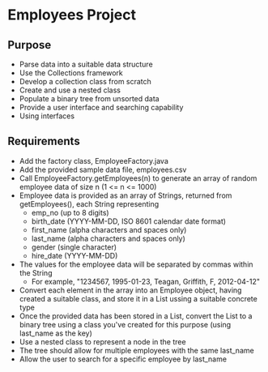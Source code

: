 # Employees Project

## Purpose

- Parse data into a suitable data structure
- Use the Collections framework
- Develop a collection class from scratch
- Create and use a nested class
- Populate a binary tree from unsorted data
- Provide a user interface and searching capability
- Using interfaces
## Requirements
- Add the factory class, EmployeeFactory.java
- Add the provided sample data file, employees.csv
- Call EmployeeFactory.getEmployees(n) to generate an array of random employee data of size n (1 <= n <= 1000)
- Employee data is provided as an array of Strings, returned from getEmployees(), each String representing
  - emp_no (up to 8 digits)
  - birth_date (YYYY-MM-DD, ISO 8601 calendar date format)
  - first_name (alpha characters and spaces only)
  - last_name (alpha characters and spaces only)
  - gender (single character)
  - hire_date (YYYY-MM-DD)
- The values for the employee data will be separated by commas within the String
  - For example, "1234567, 1995-01-23, Teagan, Griffith, F, 2012-04-12"
- Convert each element in the array into an Employee object, having created a suitable class, and store it in a List ussing a suitable concrete type
- Once the provided data has been stored in a List, convert the List to a binary tree using a class you've created for this purpose (using last_name as the key)
- Use a nested class to represent a node in the tree
- The tree should allow for multiple employees with the same last_name
- Allow the user to search for a specific employee by last_name


